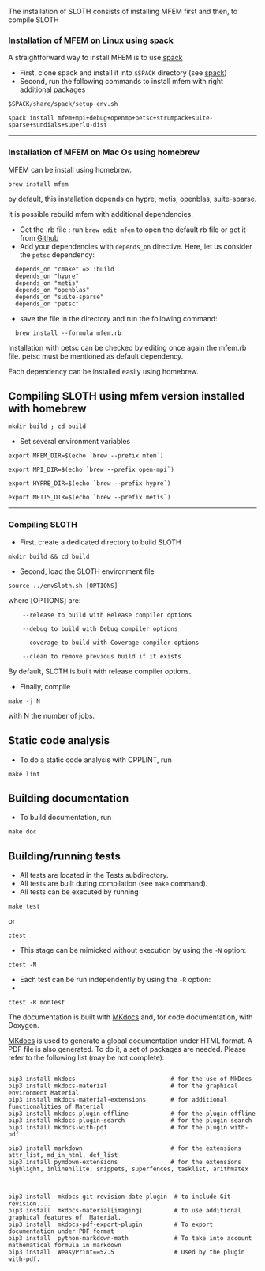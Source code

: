 

The installation of SLOTH consists of installing MFEM first and then, to compile SLOTH 

### Installation of MFEM on Linux using spack

A straightforward way to install MFEM is to use [spack](https://spack.readthedocs.io/en/latest/getting_started.html)

- First, clone spack and install it into `$SPACK` directory (see [spack](https://spack.readthedocs.io/en/latest/getting_started.html))
- Second, run the following commands to install mfem with right additional packages

```shell
$SPACK/share/spack/setup-env.sh

spack install mfem+mpi+debug+openmp+petsc+strumpack+suite-sparse+sundials+superlu-dist
```

____

### Installation of MFEM on Mac Os using homebrew 

MFEM can be install using homebrew. 

```shell
brew install mfem
```

by default, this installation depends on hypre, metis, openblas, suite-sparse.

It is possible rebuild  mfem with additional dependencies. 

- Get the .rb file : run `brew edit mfem` to open the default rb file or get it from [Github](https://github.com/Homebrew/homebrew-core/blob/5ecde7427aa47ac931795c78669f0a4da53a12ed/Formula/m/mfem.rb)
- Add your dependencies with `depends_on` directive. Here, let us consider the `petsc` dependency:

```shell
  depends_on "cmake" => :build
  depends_on "hypre"       
  depends_on "metis"       
  depends_on "openblas"
  depends_on "suite-sparse"
  depends_on "petsc"
```

- save the file in the directory and run the following command:
  
```shell
  brew install --formula mfem.rb
````

Installation with petsc can be checked by editing once again the mfem.rb file. petsc must be mentioned as default dependency. 

Each dependency can be installed easily using homebrew. 

## Compiling SLOTH using mfem version installed with homebrew

```shell
mkdir build ; cd build
```


- Set several environment variables 

```shell
export MFEM_DIR=$(echo `brew --prefix mfem`)

export MPI_DIR=$(echo `brew --prefix open-mpi`)

export HYPRE_DIR=$(echo `brew --prefix hypre`)

export METIS_DIR=$(echo `brew --prefix metis`)

```

____

### Compiling SLOTH


- First, create a dedicated directory to build SLOTH
```shell
mkdir build && cd build
```

- Second, load the SLOTH environment file 

```shell
source ../envSloth.sh [OPTIONS] 
```

where [OPTIONS] are:
```shell
    --release to build with Release compiler options 
        
    --debug to build with Debug compiler options 
        
    --coverage to build with Coverage compiler options 
        
    --clean to remove previous build if it exists 
```

By default, SLOTH is built with release compiler options.


- Finally, compile 

```shell
make -j N 
```
with N the number of jobs.

## Static code analysis

- To do a static code analysis with CPPLINT, run 

```shell
make lint
```

## Building documentation

- To build documentation, run 

```shell
make doc
```


## Building/running tests

- All tests are located in the Tests subdirectory. 
- All tests are built during compilation (see `make` command). 
- All tests can be executed by running
```shell
make test 
```

or 

```shell
ctest
```

- This stage can be mimicked without execution by using the `-N` option:

```shell
ctest -N
```

- Each test can be run independently by using the `-R` option:
- 
```shell
ctest -R monTest
```


The documentation is built with [MKdocs](https://www.mkdocs.org/) and, for code documentation, with Doxygen. 

[MKdocs](https://www.mkdocs.org/) is used to generate a global documentation under HTML format. A PDF file is also generated. 
To do it, a set of packages are needed. Please refer to the following list (may be not complete):
```shell

pip3 install mkdocs                           # for the use of MkDocs
pip3 install mkdocs-material                  # for the graphical environment Material
pip3 install mkdocs-material-extensions       # for additional functionalities of Material
pip3 install mkdocs-plugin-offline            # for the plugin offline
pip3 install mkdocs-plugin-search             # for the plugin search
pip3 install mkdocs-with-pdf                  # for the plugin with-pdf

pip3 install markdown                         # for the extensions attr_list, md_in_html, def_list
pip3 install pymdown-extensions               # for the extensions highlight, inlinehilite, snippets, superfences, tasklist, arithmatex



pip3 install  mkdocs-git-revision-date-plugin  # to include Git revision....
pip3 install  mkdocs-material[imaging]         # to use additional graphical features of  Material.
pip3 install  mkdocs-pdf-export-plugin         # To export documentation under PDF format
pip3 install  python-markdown-math             # To take into account mathematical formula in markdown
pip3 install  WeasyPrint==52.5                 # Used by the plugin with-pdf.


```





